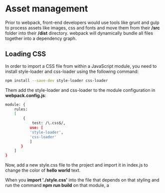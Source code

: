 # Asset management

Prior to webpack, front-end developers would use tools like grunt and gulp to process assets like images, css and fonts and move them from their **/src** folder into their **/dist** directory. webpack will dynamically bundle all files together into a dependency graph.

## Loading CSS

In order to import a CSS file from within a JavaScript module, you need to install  style-loader and css-loader using the following command:

```bash
npm install --save-dev style-loader css-loader
```

Them add the style-loader and css-loader to the module configuration in **webpack.config.js**:

```bash
module: {
    rules: 
    [
        {
            test: /\.css$/,
           use: [
           'style-loader',
           'css-loader'
           ]
       }
    ]
}
```

Now, add a new style.css file to the project and import it in index.js to change the color of **hello world** text.

When you **import './style.css'** into the file that depends on that styling and run the command **npm run build** on that module, a <style> tag with the stringified css will be inserted into the <head> of the html file.

## Loading Images





